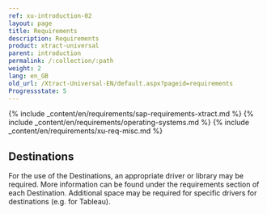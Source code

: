 ```yaml
---
ref: xu-introduction-02
layout: page
title: Requirements
description: Requirements
product: xtract-universal
parent: introduction
permalink: /:collection/:path
weight: 2
lang: en_GB
old_url: /Xtract-Universal-EN/default.aspx?pageid=requirements
Progressstate: 5
---
```


{% include _content/en/requirements/sap-requirements-xtract.md %}
{% include _content/en/requirements/operating-systems.md %}
{% include _content/en/requirements/xu-req-misc.md %}

## Destinations
For the use of the Destinations, an appropriate driver or library may  be required. More information can be found under the requirements section of each Destination.
Additional space may be required for specific drivers for destinations (e.g. for Tableau). 
